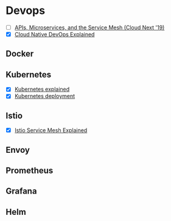 # Devops
- [ ]  [APIs, Microservices, and the Service Mesh (Cloud Next '19)](https://www.youtube.com/watch?v=IblDMVwSSk4)
- [x]  [Cloud Native DevOps Explained](https://www.youtube.com/watch?v=FzERTm_j2wE)

## Docker

## Kubernetes
- [x]  [Kubernetes explained](https://youtu.be/aSrqRSk43lY)
- [x]  [Kubernetes deployment](https://youtu.be/Sulw5ndbE88)

## Istio
- [x]  [Istio Service Mesh Explained](https://www.youtube.com/watch?v=6zDrLvpfCK4)

## Envoy

## Prometheus

## Grafana

## Helm


